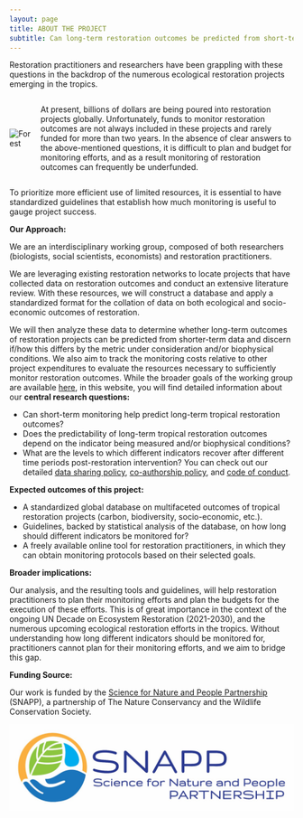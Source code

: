 ```yaml
---
layout: page
title: ABOUT THE PROJECT
subtitle: Can long-term restoration outcomes be predicted from short-term data? How long should we track restoration projects to verify their success?
---
```


Restoration practitioners and researchers have been grappling with these questions in the backdrop of the numerous ecological restoration projects emerging in the tropics.

<div style="display: flex; align-items: center;">
  <img src="/assets/img/DJI_0462.JPG"
       alt="Forest"
       style="max-width: 300px; margin-right: 1em;" />
  <div>
    <p>At present, billions of dollars are being poured into restoration projects globally. Unfortunately, funds to monitor restoration outcomes are not always included in these projects and rarely funded for more than two years. In the absence of clear answers to the above-mentioned questions, it is difficult to plan and budget for monitoring efforts, and as a result monitoring of restoration outcomes can frequently be underfunded.</p>
  </div>
</div>

To prioritize more efficient use of limited resources, it is essential to have standardized guidelines that establish how much monitoring is useful to gauge project success.

**Our Approach:**

We are an interdisciplinary working group, composed of both researchers (biologists, social scientists, economists) and restoration practitioners.

We are leveraging existing restoration networks to locate projects that have collected data on restoration outcomes and conduct an extensive literature review. With these resources, we will construct a database and apply a standardized format for the collation of data on both ecological and socio-economic outcomes of restoration.

We will then analyze these data to determine whether long-term outcomes of restoration projects can be predicted from shorter-term data and discern if/how this differs by the metric under consideration and/or biophysical conditions. We also aim to track the monitoring costs relative to other project expenditures to evaluate the resources necessary to sufficiently monitor restoration outcomes. While the broader goals of the working group are available [here](https://snappartnership.net/teams/monitoring-restoration-effectiveness/), in this website, you will find detailed information about our **central research questions:**
+ Can short-term monitoring help predict long-term tropical restoration outcomes?
+ Does the predictability of long-term tropical restoration outcomes depend on the indicator being measured and/or biophysical conditions?
+ What are the levels to which different indicators recover after different time periods post-restoration intervention?
You can check out our detailed [data sharing policy](data_sharing_policy.md), [co-authorship policy](co-authorship_policy.md), and [code of conduct](code_of_conduct.md).

**Expected outcomes of this project:**

+ A standardized global database on multifaceted outcomes of tropical restoration projects (carbon, biodiversity, socio-economic, etc.).
+ Guidelines, backed by statistical analysis of the database, on how long should different indicators be monitored for?
+ A freely available online tool for restoration practitioners, in which they can obtain monitoring protocols based on their selected goals.

**Broader implications:**

Our analysis, and the resulting tools and guidelines, will help restoration practitioners to plan their monitoring efforts and plan the budgets for the execution of these efforts. This is of great importance in the context of the ongoing UN Decade on Ecosystem Restoration (2021-2030), and the numerous upcoming ecological restoration efforts in the tropics. Without understanding how long different indicators should be monitored for, practitioners cannot plan for their monitoring efforts, and we aim to bridge this gap.

**Funding Source:**

Our work is funded by the [Science for Nature and People Partnership](https://snappartnership.net/teams/monitoring-restoration-effectiveness/) (SNAPP), a partnership of The Nature Conservancy and the Wildlife Conservation Society.

![SNAPP Logo](/assets/img/SNAPP_Picture.jpg)
